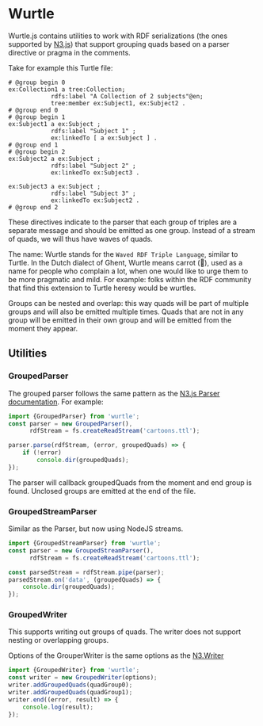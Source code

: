 # Wurtle

Wurtle.js contains utilities to work with RDF serializations (the ones supported by [N3.js](https://github.com/rdfjs/N3.js)) that support grouping quads based on a parser directive or pragma in the comments.

Take for example this Turtle file:

```turtle
# @group begin 0
ex:Collection1 a tree:Collection;
            rdfs:label "A Collection of 2 subjects"@en;
            tree:member ex:Subject1, ex:Subject2 .
# @group end 0
# @group begin 1
ex:Subject1 a ex:Subject ;
            rdfs:label "Subject 1" ;
            ex:linkedTo [ a ex:Subject ] .
# @group end 1
# @group begin 2
ex:Subject2 a ex:Subject ;
            rdfs:label "Subject 2" ;
            ex:linkedTo ex:Subject3 .

ex:Subject3 a ex:Subject ;
            rdfs:label "Subject 3" ;
            ex:linkedTo ex:Subject2 .
# @group end 2
```

These directives indicate to the parser that each group of triples are a separate message and should be emitted as one group.
Instead of a stream of quads, we will thus have waves of quads.

The name: Wurtle stands for the `Waved RDF Triple Language`, similar to Turtle. In the Dutch dialect of Ghent, Wurtle means carrot (🥕), used as a name for people who complain a lot, when one would like to urge them to be more pragmatic and mild. For example: folks within the RDF community that find this extension to Turtle heresy would be wurtles.

Groups can be nested and overlap: this way quads will be part of multiple groups and will also be emitted multiple times.
Quads that are not in any group will be emitted in their own group and will be emitted from the moment they appear.

## Utilities

### GroupedParser

The grouped parser follows the same pattern as the [N3.js Parser documentation](https://github.com/rdfjs/N3.js/tree/main?tab=readme-ov-file#parsing).
For example:

```javascript
import {GroupedParser} from 'wurtle';
const parser = new GroupedParser(),
      rdfStream = fs.createReadStream('cartoons.ttl');

parser.parse(rdfStream, (error, groupedQuads) => {
    if (!error)
        console.dir(groupedQuads);
});
```

The parser will callback groupedQuads from the moment and end group is found. Unclosed groups are emitted at the end of the file.

### GroupedStreamParser

Similar as the Parser, but now using NodeJS streams.

```javascript
import {GroupedStreamParser} from 'wurtle';
const parser = new GroupedStreamParser(),
      rdfStream = fs.createReadStream('cartoons.ttl');

const parsedStream = rdfStream.pipe(parser);
parsedStream.on('data', (groupedQuads) => {
    console.dir(groupedQuads);
});
```

### GroupedWriter

This supports writing out groups of quads. The writer does not support nesting or overlapping groups.

Options of the GrouperWriter is the same options as the [N3.Writer](https://github.com/rdfjs/N3.js/tree/main?tab=readme-ov-file#writing)

```javascript
import {GroupedWriter} from 'wurtle';
const writer = new GroupedWriter(options);
writer.addGroupedQuads(quadGroup0);
writer.addGroupedQuads(quadGroup1);
writer.end((error, result) => {
    console.log(result);
});
```